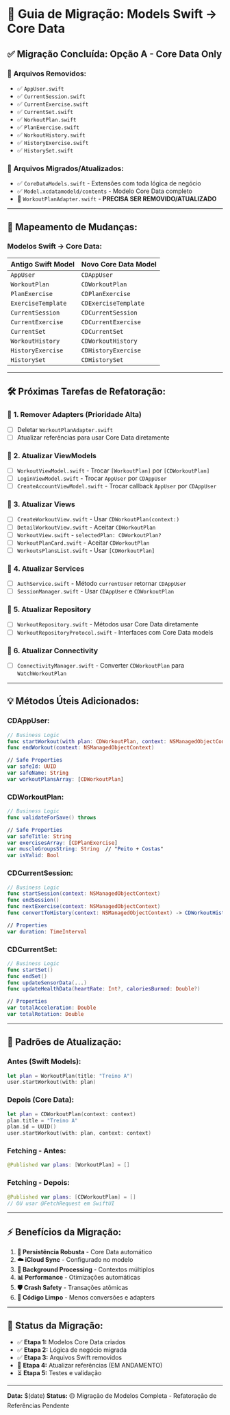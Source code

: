 # 🚀 Guia de Migração: Models Swift → Core Data

## ✅ **Migração Concluída: Opção A - Core Data Only**

### 📁 **Arquivos Removidos:**
- ✅ `AppUser.swift`
- ✅ `CurrentSession.swift`
- ✅ `CurrentExercise.swift`
- ✅ `CurrentSet.swift`
- ✅ `WorkoutPlan.swift`
- ✅ `PlanExercise.swift`
- ✅ `WorkoutHistory.swift`
- ✅ `HistoryExercise.swift`
- ✅ `HistorySet.swift`

### 📝 **Arquivos Migrados/Atualizados:**
- ✅ `CoreDataModels.swift` - Extensões com toda lógica de negócio
- ✅ `Model.xcdatamodeld/contents` - Modelo Core Data completo
- 🔄 `WorkoutPlanAdapter.swift` - **PRECISA SER REMOVIDO/ATUALIZADO**

---

## 🔄 **Mapeamento de Mudanças:**

### **Modelos Swift → Core Data:**
| Antigo Swift Model | Novo Core Data Model |
|-------------------|---------------------|
| `AppUser` | `CDAppUser` |
| `WorkoutPlan` | `CDWorkoutPlan` |
| `PlanExercise` | `CDPlanExercise` |
| `ExerciseTemplate` | `CDExerciseTemplate` |
| `CurrentSession` | `CDCurrentSession` |
| `CurrentExercise` | `CDCurrentExercise` |
| `CurrentSet` | `CDCurrentSet` |
| `WorkoutHistory` | `CDWorkoutHistory` |
| `HistoryExercise` | `CDHistoryExercise` |
| `HistorySet` | `CDHistorySet` |

---

## 🛠️ **Próximas Tarefas de Refatoração:**

### 🎯 **1. Remover Adapters (Prioridade Alta)**
- [ ] Deletar `WorkoutPlanAdapter.swift`
- [ ] Atualizar referências para usar Core Data diretamente

### 🎯 **2. Atualizar ViewModels**
- [ ] `WorkoutViewModel.swift` - Trocar `[WorkoutPlan]` por `[CDWorkoutPlan]`
- [ ] `LoginViewModel.swift` - Trocar `AppUser` por `CDAppUser`
- [ ] `CreateAccountViewModel.swift` - Trocar callback `AppUser` por `CDAppUser`

### 🎯 **3. Atualizar Views**
- [ ] `CreateWorkoutView.swift` - Usar `CDWorkoutPlan(context:)`
- [ ] `DetailWorkoutView.swift` - Aceitar `CDWorkoutPlan`
- [ ] `WorkoutView.swift` - `selectedPlan: CDWorkoutPlan?`
- [ ] `WorkoutPlanCard.swift` - Aceitar `CDWorkoutPlan`
- [ ] `WorkoutsPlansList.swift` - Usar `[CDWorkoutPlan]`

### 🎯 **4. Atualizar Services**
- [ ] `AuthService.swift` - Método `currentUser` retornar `CDAppUser`
- [ ] `SessionManager.swift` - Usar `CDAppUser` e `CDWorkoutPlan`

### 🎯 **5. Atualizar Repository**
- [ ] `WorkoutRepository.swift` - Métodos usar Core Data diretamente
- [ ] `WorkoutRepositoryProtocol.swift` - Interfaces com Core Data models

### 🎯 **6. Atualizar Connectivity**
- [ ] `ConnectivityManager.swift` - Converter `CDWorkoutPlan` para `WatchWorkoutPlan`

---

## 💡 **Métodos Úteis Adicionados:**

### **CDAppUser:**
```swift
// Business Logic
func startWorkout(with plan: CDWorkoutPlan, context: NSManagedObjectContext) -> CDCurrentSession?
func endWorkout(context: NSManagedObjectContext)

// Safe Properties
var safeId: UUID
var safeName: String
var workoutPlansArray: [CDWorkoutPlan]
```

### **CDWorkoutPlan:**
```swift
// Business Logic
func validateForSave() throws

// Safe Properties
var safeTitle: String
var exercisesArray: [CDPlanExercise]
var muscleGroupsString: String  // "Peito + Costas"
var isValid: Bool
```

### **CDCurrentSession:**
```swift
// Business Logic
func startSession(context: NSManagedObjectContext)
func endSession()
func nextExercise(context: NSManagedObjectContext)
func convertToHistory(context: NSManagedObjectContext) -> CDWorkoutHistory

// Properties
var duration: TimeInterval
```

### **CDCurrentSet:**
```swift
// Business Logic
func startSet()
func endSet()
func updateSensorData(...)
func updateHealthData(heartRate: Int?, caloriesBurned: Double?)

// Properties
var totalAcceleration: Double
var totalRotation: Double
```

---

## 🚨 **Padrões de Atualização:**

### **Antes (Swift Models):**
```swift
let plan = WorkoutPlan(title: "Treino A")
user.startWorkout(with: plan)
```

### **Depois (Core Data):**
```swift
let plan = CDWorkoutPlan(context: context)
plan.title = "Treino A"
plan.id = UUID()
user.startWorkout(with: plan, context: context)
```

### **Fetching - Antes:**
```swift
@Published var plans: [WorkoutPlan] = []
```

### **Fetching - Depois:**
```swift
@Published var plans: [CDWorkoutPlan] = []
// OU usar @FetchRequest em SwiftUI
```

---

## ⚡ **Benefícios da Migração:**

1. **📱 Persistência Robusta** - Core Data automático
2. **☁️ iCloud Sync** - Configurado no modelo
3. **🔄 Background Processing** - Contextos múltiplos
4. **📊 Performance** - Otimizações automáticas
5. **🛡️ Crash Safety** - Transações atômicas
6. **🧹 Código Limpo** - Menos conversões e adapters

---

## 🎯 **Status da Migração:**

- ✅ **Etapa 1:** Modelos Core Data criados
- ✅ **Etapa 2:** Lógica de negócio migrada
- ✅ **Etapa 3:** Arquivos Swift removidos
- 🔄 **Etapa 4:** Atualizar referências (EM ANDAMENTO)
- ⏳ **Etapa 5:** Testes e validação

---

**Data:** $(date)
**Status:** 🟡 Migração de Modelos Completa - Refatoração de Referências Pendente 